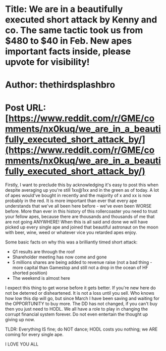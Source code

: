 # Title: We are in a beautifully executed short attack by Kenny and co. The same tactic took us from $480 to $40 in Feb. New apes important facts inside, please upvote for visibility!
# Author: thethirdsplashbro
# Post URL: [https://www.reddit.com/r/GME/comments/nx0kuq/we_are_in_a_beautifully_executed_short_attack_by/](https://www.reddit.com/r/GME/comments/nx0kuq/we_are_in_a_beautifully_executed_short_attack_by/)


Firstly, I want to preclude this by acknowledging it's easy to post this when despite averaging up you're still 1xx@1xx and in the green as of today. A lot of apes would've bought in recently and the majority of x and xx is now probably in the red. It is more important than ever that every ape understands that we've all been here before - we've even been WORSE before. More than ever in this history of this rollercoaster you need to trust your fellow apes, because there are thousands and thousands of me that are not going ANYWHERE! When this is all said and done we will have picked up every single ape and joined that beautiful astronaut on the moon with beer, wine, weed or whatever vice you retarded apes enjoy.

Some basic facts on why this was a brilliantly timed short attack:

- Q1 results are through the roof
- Shareholder meeting has now come and gone
- 5 millions shares are being added to revenue raise (not a bad thing - more capital than Gamestop and still not a drop in the ocean of HF shorted position)
- The weekend is almost here

I expect this thing to get worse before it gets better. If you're new here do not be deterred or disheartened. It is not a loss until you sell. Who knows how low this dip will go, but since March I have been saving and waiting for the OPPORTUNITY to buy more. The DD has not changed, if you can't buy then you just need to HODL. We all have a role to play in changing the corrupt financial system forever. Do not even entertain the thought up giving up now. 

TLDR: Everything IS fine; do NOT dance; HODL costs you nothing; we ARE coming for every single ape.

I LOVE YOU ALL